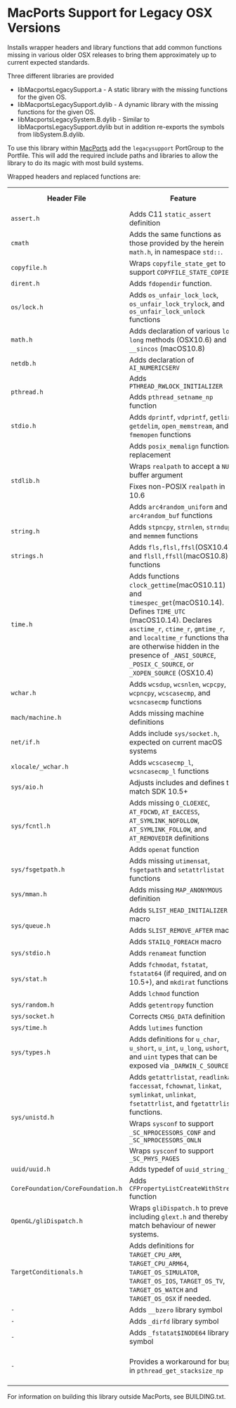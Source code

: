 # MacPorts Support for Legacy OSX Versions

Installs wrapper headers and library functions that add common
functions missing in various older OSX releases to bring them
approximately up to current expected standards.

Three different libraries are provided

 - libMacportsLegacySupport.a      - A static library with the missing functions for the given OS.
 - libMacportsLegacySupport.dylib  - A dynamic library with the missing functions for the given OS.
 - libMacportsLegacySystem.B.dylib - Similar to libMacportsLegacySupport.dylib but in addition re-exports the symbols from libSystem.B.dylib.

To use this library within [MacPorts](https://github.com/macports)
add the `legacysupport` PortGroup to the Portfile. This will add the
required include paths and libraries to allow the library to do its
magic with most build systems.

Wrapped headers and replaced functions are:

<table>
  <tr>
    <th>Header File</th>
    <th>Feature</th>
    <th>Max Version Needing Feature</th>
  </tr>
  <tr>
    <td><code>assert.h</code></td>
    <td>Adds C11 <code>static_assert</code> definition</td>
    <td>OSX10.10</td>
  </tr>
  <tr>
    <td><code>cmath</code></td>
    <td>Adds the same functions as those provided by the herein <code>math.h</code>,
        in namespace <code>std::</code>.</td>
    <td>see <code>math.h</code></td>
  </tr>
  <tr>
    <td><code>copyfile.h</code></td>
    <td>Wraps <code>copyfile_state_get</code> to support <code>COPYFILE_STATE_COPIED</code></td>
    <td>OSX10.5</td>
  </tr>
  <tr>
    <td><code>dirent.h</code></td>
    <td>Adds <code>fdopendir</code> function.
    <td>OSX10.9</td>
  </tr>
  <tr>
    <td><code>os/lock.h</code></td>
    <td>Adds <code>os_unfair_lock_lock</code>, <code>os_unfair_lock_trylock</code>, and <code>os_unfair_lock_unlock</code> functions</td>
    <td>OSX10.11</td>
  </tr>
  <tr>
    <td><code>math.h</code></td>
    <td>Adds declaration of various <code>long long</code> methods (OSX10.6) and <code>__sincos</code> (macOS10.8)</td>
    <td>OSX10.6(8), GCC 8</td>
  </tr>
  <tr>
    <td><code>netdb.h</code></td>
    <td>Adds declaration of <code>AI_NUMERICSERV</code></td>
    <td>OSX10.5</td>
  </tr>
  <tr>
    <td rowspan="2"><code>pthread.h</code></td>
    <td>Adds <code>PTHREAD_RWLOCK_INITIALIZER</code></td>
    <td>OSX10.4</td>
  </tr>
  <tr>
    <td>Adds <code>pthread_setname_np</code> function</td>
    <td>OSX10.5</td>
  </tr>
  <tr>
    <td><code>stdio.h</code></td>
    <td>Adds <code>dprintf</code>, <code>vdprintf</code>, <code>getline</code>, <code>getdelim</code>,
        <code>open_memstream</code>, and <code>fmemopen</code> functions</td>
    <td>OSX10.6, OSX10.12 (open_memstream)</td>
  </tr>
  <tr>
    <td rowspan="4"><code>stdlib.h</code></td>
    <td>Adds <code>posix_memalign</code> functional replacement</td>
    <td>OSX10.5</td>
  </tr>
  <tr>
    <td>Wraps <code>realpath</code> to accept a <code>NULL</code> buffer argument</td>
    <td>OSX10.5</td>
  </tr>
  <tr>
    <td>Fixes non-POSIX <code>realpath</code> in 10.6</td>
    <td>OSX10.6</td>
  </tr>
  <tr>
    <td>Adds <code>arc4random_uniform</code> and <code>arc4random_buf</code> functions</td>
    <td>OSX10.6</td>
  </tr>
  <tr>
    <td><code>string.h</code></td>
    <td>Adds <code>stpncpy</code>, <code>strnlen</code>, <code>strndup</code> and <code>memmem</code> functions</td>
    <td>OSX10.6</td>
  </tr>
  <tr>
    <td><code>strings.h</code></td>
    <td>Adds <code>fls,flsl,ffsl</code>(OSX10.4) and <code>flsll,ffsll</code>(macOS10.8) functions</td>
    <td>OSX10.4(8)</td>
  </tr>
  <tr>
    <td><code>time.h</code></td>
    <td>Adds functions <code>clock_gettime</code>(macOS10.11) and <code>timespec_get</code>(macOS10.14). Defines <code>TIME_UTC</code> (macOS10.14). Declares <code>asctime_r</code>, <code>ctime_r</code>, <code>gmtime_r</code>, and <code>localtime_r</code> functions that are otherwise hidden in the presence of <code>_ANSI_SOURCE</code>, <code>_POSIX_C_SOURCE</code>, or <code>_XOPEN_SOURCE</code> (OSX10.4)</td>
    <td>OSX10.4(11,14)</td>
  </tr>
  <tr>
    <td><code>wchar.h</code></td>
    <td>Adds <code>wcsdup</code>, <code>wcsnlen</code>, <code>wcpcpy</code>,
        <code>wcpncpy</code>, <code>wcscasecmp</code>, and <code>wcsncasecmp</code>
        functions</td>
    <td>OSX10.6</td>
  </tr>
  <tr>
    <td><code>mach/machine.h</code></td>
    <td>Adds missing machine definitions</td>
    <td>OSX10.13</td>
  </tr>
  <tr>
    <td><code>net/if.h</code></td>
    <td>Adds include <code>sys/socket.h</code>, expected on current macOS systems</td>
    <td>OSX10.8</td>
  </tr>
  <tr>
    <td><code>xlocale/_wchar.h</code></td>
    <td>Adds <code>wcscasecmp_l</code>, <code>wcsncasecmp_l</code> functions</td>
    <td>OSX10.6</td>
  </tr>
  <tr>
    <td><code>sys/aio.h</code></td>
    <td>Adjusts includes and defines to match SDK 10.5+</td>
    <td>OSX10.4</td>
  </tr>
  <tr>
    <td rowspan="2"><code>sys/fcntl.h</code></td>
    <td>Adds missing <code>O_CLOEXEC</code>, <code>AT_FDCWD</code>, <code>AT_EACCESS</code>,
        <code>AT_SYMLINK_NOFOLLOW</code>, <code>AT_SYMLINK_FOLLOW</code>, and
        <code>AT_REMOVEDIR</code> definitions</td>
    <td>as required (?)</td>
  </tr>
  <tr>
    <td>Adds <code>openat</code> function</td>
    <td>OSX10.9</td>
  </tr>
  <tr>
    <td><code>sys/fsgetpath.h</code></td>
    <td>Adds missing <code>utimensat</code>, <code>fsgetpath</code> and <code>setattrlistat</code> functions</td>
    <td>OSX10.12</td>
  </tr>
  <tr>
    <td><code>sys/mman.h</code></td>
    <td>Adds missing <code>MAP_ANONYMOUS</code> definition</td>
    <td>OSX10.10</td>
  </tr>
  <tr>
    <td rowspan="3"><code>sys/queue.h</code></td>
    <td>Adds <code>SLIST_HEAD_INITIALIZER</code> macro</td>
    <td>OSX10.4</td>
  </tr>
  <tr>
    <td>Adds <code>SLIST_REMOVE_AFTER</code> macro</td>
    <td>OSX10.6</td>
  </tr>
  <tr>
    <td>Adds <code>STAILQ_FOREACH</code> macro</td>
    <td>OSX10.4</td>
  </tr>
  <tr>
    <td><code>sys/stdio.h</code></td>
    <td>Adds <code>renameat</code> function</td>
    <td>OSX10.9</td>
  </tr>
  <tr>
    <td rowspan="2"><code>sys/stat.h</code></td>
    <td>Adds <code>fchmodat</code>, <code>fstatat</code>, <code>fstatat64</code> (if required, and on 10.5+),
        and <code>mkdirat</code> functions</td>
    <td>OSX10.9</td>
  </tr>
  <tr>
    <td>Adds <code>lchmod</code> function</td>
    <td>OSX10.4</td>
  </tr>
  <tr>
    <td><code>sys/random.h</code></td>
    <td>Adds <code>getentropy</code> function</td>
    <td>OSX10.11</td>
  </tr>
  <tr>
    <td><code>sys/socket.h</code></td>
    <td>Corrects <code>CMSG_DATA</code> definition</td>
    <td>OSX10.5</td>
  </tr>
  <tr>
    <td><code>sys/time.h</code></td>
    <td>Adds <code>lutimes</code> function</td>
    <td>OSX10.4</td>
  </tr>
  <tr>
    <td><code>sys/types.h</code></td>
    <td>Adds definitions for <code>u_char</code>, <code>u_short</code>, <code>u_int</code>, <code>u_long</code>, <code>ushort</code>, and <code>uint</code> types that can be exposed via <code>_DARWIN_C_SOURCE</code></td>
    <td>OSX10.4</td>
  </tr>
  <tr>
    <td rowspan="3"><code>sys/unistd.h</code></td>
    <td>Adds <code>getattrlistat</code>, <code>readlinkat</code>, <code>faccessat</code>,
        <code>fchownat</code>, <code>linkat</code>, <code>symlinkat</code>,
        <code>unlinkat</code>,
        <code>fsetattrlist</code>, and <code>fgetattrlist</code> functions.</td>
    <td>OSX10.9</td>
  </tr>
  <tr>
    <td>Wraps <code>sysconf</code> to support <code>_SC_NPROCESSORS_CONF</code> and
        <code>_SC_NPROCESSORS_ONLN</code></td>
    <td>OSX10.4</td>
  </tr>
  <tr>
    <td>Wraps <code>sysconf</code> to support <code>_SC_PHYS_PAGES</code></td>
    <td>OSX10.10</td>
  </tr>
  <tr>
    <td><code>uuid/uuid.h</code></td>
    <td>Adds typedef of <code>uuid_string_t</code></td>
    <td>OSX10.5</td>
  </tr>
  <tr>
    <td><code>CoreFoundation/CoreFoundation.h</code></td>
    <td>Adds <code>CFPropertyListCreateWithStream</code> function</td>
    <td>OSX10.5</td>
  </tr>
  <tr>
    <td><code>OpenGL/gliDispatch.h</code></td>
    <td>Wraps <code>gliDispatch.h</code> to prevent including
        <code>glext.h</code> and thereby match behaviour of newer systems.</td>
    <td>OSX10.6</td>
  </tr>
  <tr>
    <td><code>TargetConditionals.h</code></td>
    <td>Adds definitions for <code>TARGET_CPU_ARM</code>, <code>TARGET_CPU_ARM64</code>,
        <code>TARGET_OS_SIMULATOR</code>, <code>TARGET_OS_IOS</code>, <code>TARGET_OS_TV</code>,
        <code>TARGET_OS_WATCH</code> and <code>TARGET_OS_OSX</code> if needed.</td>
    <td>OSX10.10</td>
  </tr>
  <tr>
    <td><code>-</code></td>
    <td>Adds <code>__bzero</code> library symbol</td>
    <td>OSX10.5</td>
  </tr>
  <tr>
    <td><code>-</code></td>
    <td>Adds <code>_dirfd</code> library symbol</td>
    <td>OSX10.7</td>
  </tr>
  <tr>
    <td><code>-</code></td>
    <td>Adds <code>_fstatat$INODE64</code> library symbol</td>
    <td>OSX10.9</td>
  </tr>
  <tr>
    <td><code>-</code></td>
    <td>Provides a workaround for bug in <code>pthread_get_stacksize_np</code></td>
    <td>OSX10.4, OSX10.5, OSX10.9, OSX10.10</td>
  </tr>
</table>

For information on building this library outside MacPorts, see BUILDING.txt.
